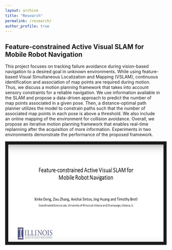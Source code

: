 ```yaml
---
layout: archive
title: "Research"
permalink: /research/
author_profile: true
---
```


## Feature-constrained Active Visual SLAM for Mobile Robot Navigation
 This project focuses on tracking failure avoidance during vision-based navigation to a desired goal in unknown environments. While using feature-based Visual Simultaneous Localization and Mapping (VSLAM), continuous identification and association of map points are required during motion. Thus, we discuss a motion planning framework that takes into account sensory constraints for a reliable navigation. We use information available in the SLAM and propose a data-driven approach to predict the number of map points associated in a given pose. Then, a distance-optimal path planner utilizes the model to constrain paths such that the number of associated map points in each pose is above a threshold. We also include an online mapping of the environment for collision avoidance. Overall, we propose an iterative motion planning framework that enables real-time replanning after the acquisition of more information. Experiments in two environments demonstrate the performance of the proposed framework.  

<a href="http://www.youtube.com/watch?feature=player_embedded&v=g87kNEiEKZk
" target="_blank"><img src="/files/icra2018.png" 
alt="IMAGE ALT TEXT HERE" width="560" height="315" border="10" /></a>



